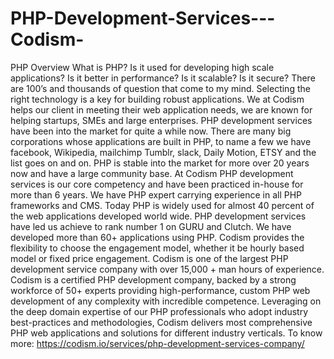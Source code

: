 # PHP-Development-Services---Codism-
PHP Overview What is PHP? Is it used for developing high scale applications? Is it better in performance? Is it scalable? Is it secure? There are 100’s and thousands of question that come to my mind.  Selecting the right technology is a key for building robust applications. We at Codism helps our client in meeting their web application needs, we are known for helping startups, SMEs and large enterprises. PHP development services have been into the market for quite a while now. There are many big corporations whose applications are built in PHP, to name a few we have facebook, Wikipedia, mailchimp Tumblr, slack, Daily Motion, ETSY and the list goes on and on. PHP is stable into the market for more over 20 years now and have a large community base.  At Codism PHP development services is our core competency and have been practiced in-house for more than 6 years. We have PHP expert carrying experience in all PHP frameworks and CMS. Today PHP is widely used for almost 40 percent of the web applications developed world wide. PHP development services have led us achieve to rank number 1 on GURU and Clutch. We have developed more than 60+ applications using PHP. Codism provides the flexibility to choose the engagement model, whether it be hourly based model or fixed price engagement.  Codism is one of the largest PHP development service company with over 15,000 + man hours of experience. Codism is a certified PHP development company, backed by a strong workforce of 50+ experts providing high-performance, custom PHP web development of any complexity with incredible competence. Leveraging on the deep domain expertise of our PHP professionals who adopt industry best-practices and methodologies, Codism delivers most comprehensive PHP web applications and solutions for different industry verticals.  To know more: https://codism.io/services/php-development-services-company/
